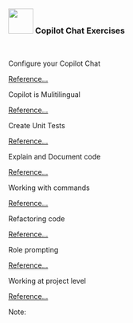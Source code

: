 ### <img height="50px" src="images/github/copilot-chat2.png"> Copilot Chat Exercises

<br>

<div class="container">
  <div class="column2 rounded-box-image">
    <p class="title">Configure your Copilot Chat</p>
    <div class="header"></div>
    <p><a href="">Reference...</a></p>
  </div>

  <div class="column2 rounded-box-image">
    <p class="title">Copilot is Mulitilingual</p>
    <div class="header"></div>
    <p><a href="">Reference...</a></p>
  </div>
  
  <div class="column2 rounded-box-image">
    <p class="title">Create Unit Tests</p>
    <p><a href="">Reference...</a></p>
  </div>
  
  <div class="column2 rounded-box-image">
    <p class="title">Explain and Document code</p>
    <p><a href="">Reference...</a></p>
  </div>
</div>

<div class="container">
  <div class="column2 rounded-box-image">
    <p class="title">Working with commands</p>
    <p><a href="">Reference...</a></p>
  </div>

  <div class="column2 rounded-box-image">
    <p class="title">Refactoring code</p>
    <p><a href="">Reference...</a></p>
  </div>
  
  <div class="column2 rounded-box-image">
    <p class="title">Role prompting</p>
    <p><a href="">Reference...</a></p>
  </div>
  
  <div class="column2 rounded-box-image">
    <p class="title">Working at project level</p>
    <p><a href="">Reference...</a></p>
  </div>
</div>

<!-- Add some speaker notes -->
Note: